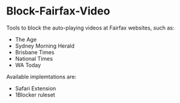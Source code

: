 # Block-Fairfax-Video
Tools to block the auto-playing videos at Fairfax websites, such as:

* The Age
* Sydney Morning Herald
* Brisbane Times
* National Times
* WA Today

Available implemtations are:

* Safari Extension
* 1Blocker ruleset
